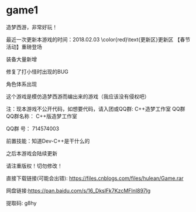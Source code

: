 # game1
造梦西游，非常好玩！

最近一次更新本游戏的时间：2018.02.03
\color{red}\text{更新区}更新区
【春节活动】重磅登场

装备大量新增

修复了打小怪时出现的BUG

角色体系出现

这个游戏是模仿造梦西游而编出来的游戏（我应该没有侵权吧）

注：现本游戏不公开代码，如想要代码，请入团或QQ群:
C++造梦工作室
QQ群
QQ群名称： C++版造梦工作室

QQ群 号： 714574003

前置技能：知道Dev-C++是干什么的

之后本游戏会陆续更新

请注重版权！切勿修改！

直接下载链接(可能会出错): https://files.cnblogs.com/files/hulean/Game.rar

网盘链接:https://pan.baidu.com/s/16_DkslFk7KzcMFlnI897lg

提取码: g8hy
